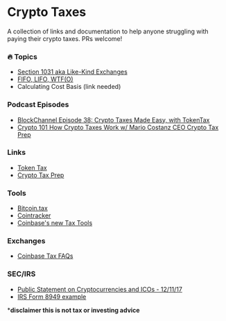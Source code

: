 # Crypto Taxes
A collection of links and documentation to help anyone struggling with paying their crypto taxes. PRs welcome!
### 🔥 Topics
- [Section 1031 aka Like-Kind Exchanges](https://www.forbes.com/sites/tysoncross/2018/02/19/the-truth-about-cryptocurrency-and-like-kind-exchanges/#7426c46a6fd1)
- [FIFO, LIFO, WTF(O)](https://www.investopedia.com/university/definitive-bitcoin-tax-guide-dont-let-irs-snow-you/definitive-bitcoin-tax-guide-chapter-1-trading-gains-and-losses-c-lifo-fifo-offsetting-lots.asp)
- Calculating Cost Basis (link needed)
### Podcast Episodes
- [BlockChannel Episode 38: Crypto Taxes Made Easy, with TokenTax](https://itunes.apple.com/us/podcast/blockchannel/id1307284590?mt=2&i=1000404020510)
- [Crypto 101 How Crypto Taxes Work w/ Mario Costanz CEO Crypto Tax Prep](https://itunes.apple.com/us/podcast/how-crypto-taxes-work-w-mario-costanz-ceo-crypto-tax-prep/id1262351840?i=1000401219783&mt=2)

### Links
- [Token Tax](https://tokentax.us/)
- [Crypto Tax Prep](https://cryptotaxprep.com/)

### Tools
- [Bitcoin.tax](https://bitcoin.tax/)
- [Cointracker](https://www.cointracker.io/tax)
- [Coinbase's new Tax Tools](https://blog.coinbase.com/new-tax-tools-on-coinbase-4d2598544d9e)

### Exchanges
- [Coinbase Tax FAQs](https://support.coinbase.com/customer/en/portal/articles/1496488-taxes-faq)

### SEC/IRS
- [Public Statement on Cryptocurrencies and ICOs - 12/11/17](https://www.sec.gov/news/public-statement/statement-clayton-2017-12-11)
- [IRS Form 8949 example](https://s3-us-west-1.amazonaws.com/coin-tracker-public/static/files/sample_f8949.pdf?v=1)

***disclaimer this is not tax or investing advice**
